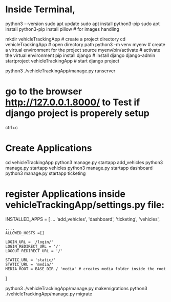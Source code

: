 # Inside Terminal,
python3 --version
sudo apt update
sudo apt install python3-pip
sudo apt install python3-pip install pillow # for images handling

mkdir vehicleTrackingApp # create a project directory
cd vehicleTrackingApp # open directory path
python3 -m venv myenv # create a virtual environment for the project
source myenv/bin/activate # activate the virtual environment
pip install django # install django
django-admin startproject vehicleTrackingApp # start django project

python3 ./vehicleTrackingApp/manage.py runserver
# go to the browser http://127.0.0.1.8000/ to Test if django project is properely setup 

ctrl+c

# Create Applications
cd vehicleTrackingApp
python3 manage.py startapp add_vehicles
python3 manage.py startapp vehicles
python3 manage.py startapp dashboard
python3 manage.py startapp ticketing

# register Applications inside vehicleTrackingApp/settings.py file:
INSTALLED_APPS = [
    ...
    'add_vehicles',
    'dashboard',
    'ticketing',
    'vehicles',
    

    ....
    ALLOWED_HOSTS =[]
    
    LOGIN_URL = '/login/'
    LOGIN_REDIRECT_URL = '/'
    LOGOUT_REDIRECT_URL = '/'
    
    STATIC_URL = 'static/'
    STATIC_URL = 'media/'
    MEDIA_ROOT = BASE_DIR / 'media' # creates media folder inside the root
]

python3 ./vehicleTrackingApp/manage.py makemigrations
python3 ./vehicleTrackingApp/manage.py migrate

